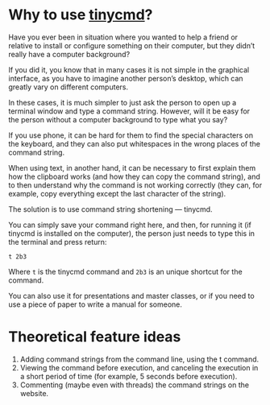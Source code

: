 Why to use [tinycmd](http://tinycmd.org/)?
=============

Have you ever been in situation where you wanted to help a friend or relative to install or configure something on their computer, but they didn’t really have a computer background?

If you did it, you know that in many cases it is not simple in the graphical interface, as you have to imagine another person’s desktop, which can greatly vary on different computers.

In these cases, it is much simpler to just ask the person to open up a terminal window and type a command string. However, will it be easy for the person without a computer background to type what you say?

If you use phone, it can be hard for them to find the special characters on the keyboard, and they can also put whitespaces in the wrong places of the command string.

When using text, in another hand, it can be necessary to first explain them how the clipboard works (and how they can copy the command string), and to then understand why the command is not working correctly (they can, for example, copy everything except the last character of the string).

The solution is to use command string shortening — tinycmd.

You can simply save your command right here, and then, for running it (if tinycmd is installed on the computer), the person just needs to type this in the terminal and press return:

    t 2b3

Where `t` is the tinycmd command and `2b3` is an unique shortcut for the command.

You can also use it for presentations and master classes, or if you need to use a piece of paper to write a manual for someone.

Theoretical feature ideas
=============

1. Adding command strings from the command line, using the t command.
2. Viewing the command before execution, and canceling the execution
in a short period of time (for example, 5 seconds before execution).
3. Commenting (maybe even with threads) the command strings on the website.
